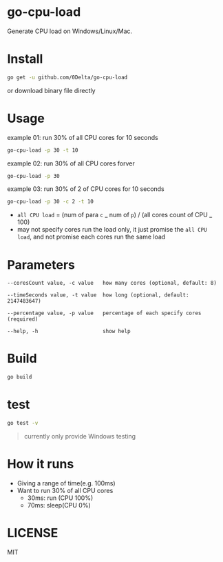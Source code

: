 # go-cpu-load

Generate CPU load on Windows/Linux/Mac.

# Install

```sh
go get -u github.com/0Delta/go-cpu-load
```

or download binary file directly

# Usage

example 01: run 30% of all CPU cores for 10 seconds

```sh
go-cpu-load -p 30 -t 10
```

example 02: run 30% of all CPU cores forver

```sh
go-cpu-load -p 30
```

example 03: run 30% of 2 of CPU cores for 10 seconds

```sh
go-cpu-load -p 30 -c 2 -t 10
```

- `all CPU load` = (num of para `c` _ num of `p`) / (all cores count of CPU _ 100)
- may not specify cores run the load only, it just promise the `all CPU load`, and not promise each cores run the same load

# Parameters

```
--coresCount value, -c value   how many cores (optional, default: 8)

--timeSeconds value, -t value  how long (optional, default: 2147483647)

--percentage value, -p value   percentage of each specify cores (required)

--help, -h                     show help
```

# Build

```sh
go build
```

# test

```sh
go test -v
```

> currently only provide Windows testing

# How it runs

- Giving a range of time(e.g. 100ms)
- Want to run 30% of all CPU cores
  - 30ms: run (CPU 100%)
  - 70ms: sleep(CPU 0%)

# LICENSE

MIT
